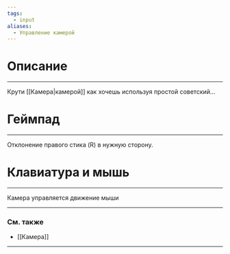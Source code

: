 ```yaml
---
tags:
  - input
aliases:
  - Управление камерой
---
```

# Описание 
___
Крути [[Камера|камерой]] как хочешь используя простой советский... 
# Геймпад
___
Отклонение правого стика (R) в нужную сторону.
# Клавиатура и мышь
___
Камера управляется движение мыши

___
### См. также
- [[Камера]]
___
